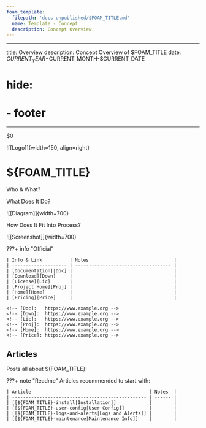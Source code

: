 ```yaml
---
foam_template:
  filepath: 'docs-unpublished/$FOAM_TITLE.md'
  name: Template - Concept
  description: Concept Overview.
---
```

---
title: Overview
description: Concept Overview of $FOAM_TITLE
date: $CURRENT_YEAR-$CURRENT_MONTH-$CURRENT_DATE
# hide:
  # - footer
---
$0
<!--------------------------------------------------------------->

![[Logo]]{width=150, align=right}
# ${FOAM_TITLE}
Who & What?

What Does It Do?

![[Diagram]]{width=700}

How Does It Fit Into Process?

![[Screenshot]]{width=700}

<!--------------------------------------------------------------->

???+ info "Official"

    | Info & Link          | Notes                               |
    | -------------------- | ----------------------------------- |
    | [Documentation][Doc] |                                     |
    | [Download][Down]     |                                     |
    | [License][Lic]       |                                     |
    | [Project Home][Proj] |                                     |
    | [Home][Home]         |                                     |
    | [Pricing][Price]     |                                     |

    <!-- [Doc]:   https://www.example.org -->
    <!-- [Down]:  https://www.example.org -->
    <!-- [Lic]:   https://www.example.org -->
    <!-- [Proj]:  https://www.example.org -->
    <!-- [Home]:  https://www.example.org -->
    <!-- [Price]: https://www.example.org -->

<!-- ??? quote "Contacts"
    Rolodex of people & places for different purposes:

    | Who & What                  | Why                          |
    | --------------------------- | ---------------------------- |
    |                             |                              | -->

<!--------------------------------------------------------------->

<!-- ## Surrounding Info
Essential context related to ${FOAM_TITLE}: -->

<!-- ???+ tip "Good to Know"
    Topics that help in understanding:

    | Topic                                             | Why    |
    | ------------------------------------------------- | ------ |
    | [[${FOAM_TITLE}-install|Installation]]            |        |
    | [[how-to-install|Text]]                           |        | -->

<!-- ???+ info "Change Log"
    Technical and business changes:

    | Change                      | Link                         |
    | --------------------------- | ---------------------------- |
    |                             | [[Answer#Section]]           | -->

<!-- ???+ warning "Context & Postmortems"
    Background information & learnt lessons:

    | Question / Event            | Brief                        |
    | --------------------------- | ---------------------------- |
    |                             | [[Answer#Section]]           | -->

<!--------------------------------------------------------------->

## Articles

Posts all about ${FOAM_TITLE}:

???+ note "Readme"
    Articles recommended to start with:

    | Article                                           | Notes  |
    | ------------------------------------------------- | ------ |
    | [[${FOAM_TITLE}-install|Installation]]            |        |
    | [[${FOAM_TITLE}-user-config|User Config]]         |        |
    | [[${FOAM_TITLE}-logs-and-alerts|Logs and Alerts]] |        |
    | [[${FOAM_TITLE}-maintenance|Maintenance Info]]    |        |

<!-- ???+ abstract "General"
    Specific articles:

    | Article                                           | Notes  |
    | ------------------------------------------------- | ------ |
    | [[${FOAM_TITLE}-glossary|Terms & Definitions]]    |        | -->

<!-- ???+ success "Procedures"

    | Procedure                                         | Notes  |
    | ---------------------------                       | ------ |
    | [[${FOAM_TITLE}-Reboot|Reboot Services]]          |        | -->

<!--------------------------------------------------------------->

<!-- ## Knowledge Base
KBs for ${FOAM_TITLE}: -->

<!-- ???+ question "Questions"

    | Question                    | Answer                       |
    | --------------------------- | ---------------------------- |
    |                             | [[Answer#Section]]           | -->

<!-- ???+ failure "Fixable Errors & Issues"

    | Error / Issue               | Fix                          |
    | --------------------------- | ------------------           |
    |                             | [[Answer#Section]]           | -->

<!-- ??? bug "Unresolved Errors & Issues"

    | Error / Issue               | Article / Bug Track          |
    | --------------------------- | ---------------------------- |
    |                             | [[Answer#Section]]           | -->

<!--------------------------------------------------------------->

<!-- ## Opinions & Extras
Opinions on subject. -->

<!-- ???+ example "Related Topics"

    | Topic                       | Why                          |
    | --------------------------- | ---------------------------- |
    | [[PARENT]]                  | Logical Concept              | -->

<!--------------------------------------------------------------->

<!-- TO-DO List -->

<!--------------------------------------------------------------->

<!-- <style>
    .md-footer__link--prev {
        display: none
    }
    .md-footer__link--next {
        display: none
    }
</style> -->
